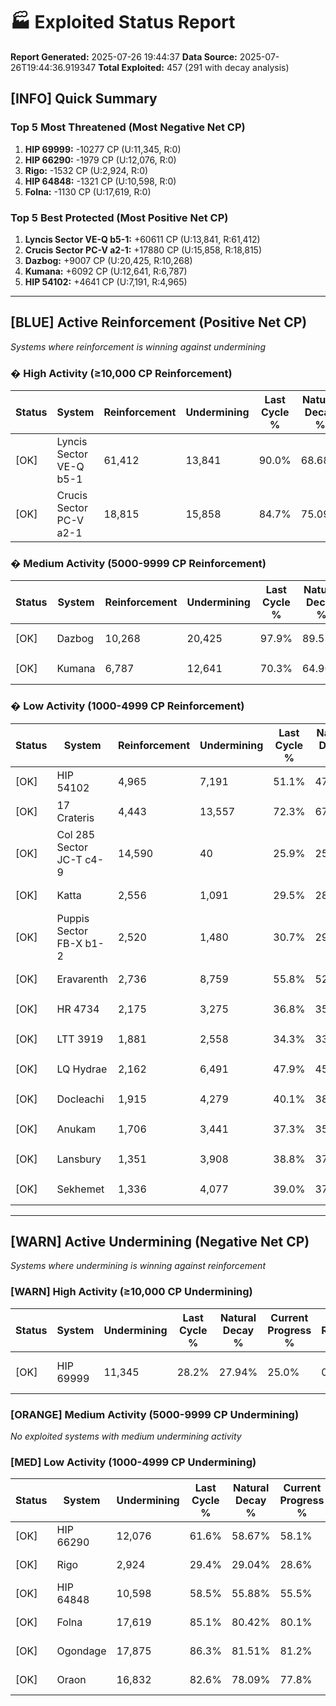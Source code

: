 # 🏭 Exploited Status Report

**Report Generated:** 2025-07-26 19:44:37
**Data Source:** 2025-07-26T19:44:36.919347
**Total Exploited:** 457 (291 with decay analysis)

## [INFO] Quick Summary

### Top 5 Most Threatened (Most Negative Net CP)
1. **HIP 69999:** -10277 CP (U:11,345, R:0)
2. **HIP 66290:** -1979 CP (U:12,076, R:0)
3. **Rigo:** -1532 CP (U:2,924, R:0)
4. **HIP 64848:** -1321 CP (U:10,598, R:0)
5. **Folna:** -1130 CP (U:17,619, R:0)

### Top 5 Best Protected (Most Positive Net CP)
1. **Lyncis Sector VE-Q b5-1:** +60611 CP (U:13,841, R:61,412)
2. **Crucis Sector PC-V a2-1:** +17880 CP (U:15,858, R:18,815)
3. **Dazbog:** +9007 CP (U:20,425, R:10,268)
4. **Kumana:** +6092 CP (U:12,641, R:6,787)
5. **HIP 54102:** +4641 CP (U:7,191, R:4,965)


---

## [BLUE] Active Reinforcement (Positive Net CP)
*Systems where reinforcement is winning against undermining*

### � High Activity (≥10,000 CP Reinforcement)

| Status | System | Reinforcement | Undermining | Last Cycle % | Natural Decay % | Current Progress % | Current CP | Net CP | Activity |
|--------|--------|---------------|-------------|--------------|-----------------|-------------------|------------|--------|----------|
| [OK] | Lyncis Sector VE-Q b5-1 | 61,412 | 13,841 | 90.0% | 68.68% | 86.0% | 301,000 | +60611 | � High Reinforcement |
| [OK] | Crucis Sector PC-V a2-1 | 18,815 | 15,858 | 84.7% | 75.09% | 80.2% | 280,700 | +17880 | � High Reinforcement |

### � Medium Activity (5000-9999 CP Reinforcement)

| Status | System | Reinforcement | Undermining | Last Cycle % | Natural Decay % | Current Progress % | Current CP | Net CP | Activity |
|--------|--------|---------------|-------------|--------------|-----------------|-------------------|------------|--------|----------|
| [OK] | Dazbog | 10,268 | 20,425 | 97.9% | 89.53% | 92.1% | 322,350 | +9007 | � Medium Reinforcement |
| [OK] | Kumana | 6,787 | 12,641 | 70.3% | 64.96% | 66.7% | 233,450 | +6092 | � Medium Reinforcement |

### � Low Activity (1000-4999 CP Reinforcement)

| Status | System | Reinforcement | Undermining | Last Cycle % | Natural Decay % | Current Progress % | Current CP | Net CP | Activity |
|--------|--------|---------------|-------------|--------------|-----------------|-------------------|------------|--------|----------|
| [OK] | HIP 54102 | 4,965 | 7,191 | 51.1% | 47.67% | 49.0% | 171,500 | +4641 | � Low Reinforcement |
| [OK] | 17 Crateris | 4,443 | 13,557 | 72.3% | 67.39% | 68.4% | 239,400 | +3545 | � Low Reinforcement |
| [OK] | Col 285 Sector JC-T c4-9 | 14,590 | 40 | 25.9% | 25.00% | 25.9% | 90,650 | +3150 | � Low Reinforcement |
| [OK] | Katta | 2,556 | 1,091 | 29.5% | 28.43% | 29.2% | 102,200 | +2680 | � Low Reinforcement |
| [OK] | Puppis Sector FB-X b1-2 | 2,520 | 1,480 | 30.7% | 29.56% | 30.3% | 106,050 | +2586 | � Low Reinforcement |
| [OK] | Eravarenth | 2,736 | 8,759 | 55.8% | 52.64% | 53.3% | 186,549 | +2304 | � Low Reinforcement |
| [OK] | HR 4734 | 2,175 | 3,275 | 36.8% | 35.29% | 35.9% | 125,650 | +2129 | � Low Reinforcement |
| [OK] | LTT 3919 | 1,881 | 2,558 | 34.3% | 33.06% | 33.6% | 117,600 | +1896 | � Low Reinforcement |
| [OK] | LQ Hydrae | 2,162 | 6,491 | 47.9% | 45.46% | 46.0% | 161,000 | +1888 | � Low Reinforcement |
| [OK] | Docleachi | 1,915 | 4,279 | 40.1% | 38.39% | 38.9% | 136,150 | +1776 | � Low Reinforcement |
| [OK] | Anukam | 1,706 | 3,441 | 37.3% | 35.83% | 36.3% | 127,050 | +1652 | � Low Reinforcement |
| [OK] | Lansbury | 1,351 | 3,908 | 38.8% | 37.34% | 37.7% | 131,950 | +1273 | � Low Reinforcement |
| [OK] | Sekhemet | 1,336 | 4,077 | 39.0% | 37.48% | 37.8% | 132,299 | +1130 | � Low Reinforcement |


---

## [WARN] Active Undermining (Negative Net CP)
*Systems where undermining is winning against reinforcement*

### [WARN] High Activity (≥10,000 CP Undermining)

| Status | System | Undermining | Last Cycle % | Natural Decay % | Current Progress % | Reinforcement | Current CP | Net CP | Activity |
|--------|--------|-------------|--------------|-----------------|-------------------|---------------|------------|--------|----------|
| [OK] | HIP 69999 | 11,345 | 28.2% | 27.94% | 25.0% | 0 | 87,500 | -10277 | [WARN] High Undermining |

### [ORANGE] Medium Activity (5000-9999 CP Undermining)

*No exploited systems with medium undermining activity*

### [MED] Low Activity (1000-4999 CP Undermining)

| Status | System | Undermining | Last Cycle % | Natural Decay % | Current Progress % | Reinforcement | Current CP | Net CP | Activity |
|--------|--------|-------------|--------------|-----------------|-------------------|---------------|------------|--------|----------|
| [OK] | HIP 66290 | 12,076 | 61.6% | 58.67% | 58.1% | 0 | 203,350 | -1979 | [MED] Low Undermining |
| [OK] | Rigo | 2,924 | 29.4% | 29.04% | 28.6% | 0 | 100,100 | -1532 | [MED] Low Undermining |
| [OK] | HIP 64848 | 10,598 | 58.5% | 55.88% | 55.5% | 0 | 194,250 | -1321 | [MED] Low Undermining |
| [OK] | Folna | 17,619 | 85.1% | 80.42% | 80.1% | 0 | 280,350 | -1130 | [MED] Low Undermining |
| [OK] | Ogondage | 17,875 | 86.3% | 81.51% | 81.2% | 0 | 284,200 | -1068 | [MED] Low Undermining |
| [OK] | Oraon | 16,832 | 82.6% | 78.09% | 77.8% | 0 | 272,300 | -1027 | [MED] Low Undermining |
